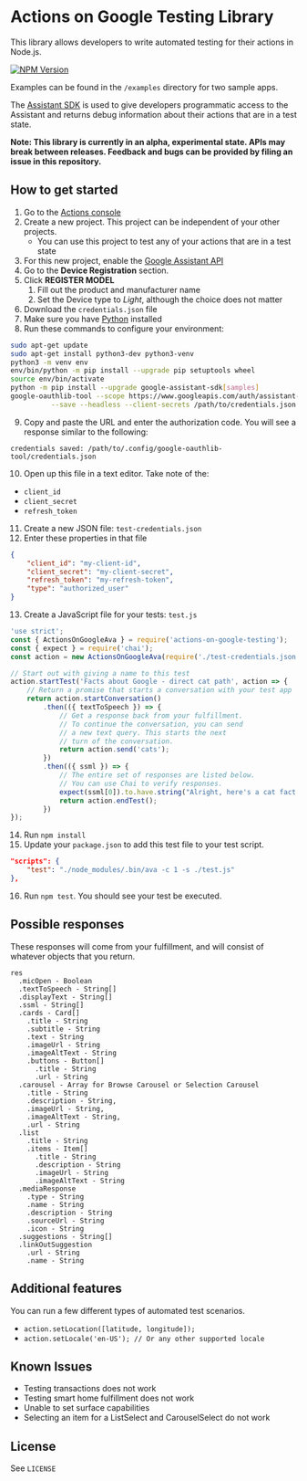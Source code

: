 # Actions on Google Testing Library
This library allows developers to write automated testing for their actions in Node.js.

[![NPM Version](https://img.shields.io/npm/v/actions-on-google-testing.svg)](https://www.npmjs.org/package/actions-on-google-testing)

Examples can be found in the `/examples` directory for two sample apps.

The [Assistant SDK](https://developers.google.com/assistant/sdk) is used to give developers
programmatic access to the Assistant and returns debug information about their actions that
are in a test state.

**Note: This library is currently in an alpha, experimental state. APIs may break between releases. Feedback and bugs can be provided by filing an issue in this repository.**

## How to get started

1. Go to the [Actions console](http://console.actions.google.com)
1. Create a new project. This project can be independent of your other projects.
    * You can use this project to test any of your actions that are in a test state
1. For this new project, enable the [Google Assistant API](https://console.developers.google.com/apis/api/embeddedassistant.googleapis.com/overview)
1. Go to the **Device Registration** section.
1. Click **REGISTER MODEL**
    1. Fill out the product and manufacturer name
    1. Set the Device type to *Light*, although the choice does not matter
1. Download the `credentials.json` file
1. Make sure you have [Python](http://python.org) installed
1. Run these commands to configure your environment:

```bash
sudo apt-get update
sudo apt-get install python3-dev python3-venv
python3 -m venv env
env/bin/python -m pip install --upgrade pip setuptools wheel
source env/bin/activate
python -m pip install --upgrade google-assistant-sdk[samples]
google-oauthlib-tool --scope https://www.googleapis.com/auth/assistant-sdk-prototype \
          --save --headless --client-secrets /path/to/credentials.json
```

9. Copy and paste the URL and enter the authorization code. You will see a response
similar to the following:

`credentials saved: /path/to/.config/google-oauthlib-tool/credentials.json`

10. Open up this file in a text editor. Take note of the:

* `client_id`
* `client_secret`
* `refresh_token`

11. Create a new JSON file: `test-credentials.json`
12. Enter these properties in that file

```json
{
    "client_id": "my-client-id",
    "client_secret": "my-client-secret",
    "refresh_token": "my-refresh-token",
    "type": "authorized_user"
}
```

13. Create a JavaScript file for your tests: `test.js`

```javascript
'use strict';
const { ActionsOnGoogleAva } = require('actions-on-google-testing');
const { expect } = require('chai');
const action = new ActionsOnGoogleAva(require('./test-credentials.json'));

// Start out with giving a name to this test
action.startTest('Facts about Google - direct cat path', action => {
    // Return a promise that starts a conversation with your test app
    return action.startConversation()
        .then(({ textToSpeech }) => {
            // Get a response back from your fulfillment.
            // To continue the conversation, you can send
            // a new text query. This starts the next
            // turn of the conversation.
            return action.send('cats');
        })
        .then(({ ssml }) => {
            // The entire set of responses are listed below.
            // You can use Chai to verify responses.
            expect(ssml[0]).to.have.string("Alright, here's a cat fact.")
            return action.endTest();
        })
});
```

14. Run `npm install`
15. Update your `package.json` to add this test file to your test script.

```JSON
"scripts": {
    "test": "./node_modules/.bin/ava -c 1 -s ./test.js"
},
```
16. Run `npm test`. You should see your test be executed.

## Possible responses

These responses will come from your fulfillment, and will consist of whatever
objects that you return.

```
res
  .micOpen - Boolean
  .textToSpeech - String[]
  .displayText - String[]
  .ssml - String[]
  .cards - Card[]
    .title - String
    .subtitle - String
    .text - String
    .imageUrl - String
    .imageAltText - String
    .buttons - Button[]
      .title - String
      .url - String
  .carousel - Array for Browse Carousel or Selection Carousel
    .title - String
    .description - String,
    .imageUrl - String,
    .imageAltText - String,
    .url - String
  .list
    .title - String
    .items - Item[]
      .title - String
      .description - String
      .imageUrl - String
      .imageAltText - String
  .mediaResponse
    .type - String
    .name - String
    .description - String
    .sourceUrl - String
    .icon - String
  .suggestions - String[]
  .linkOutSuggestion
    .url - String
    .name - String
```

## Additional features

You can run a few different types of automated test scenarios.

* `action.setLocation([latitude, longitude]);`
* `action.setLocale('en-US'); // Or any other supported locale`

## Known Issues

* Testing transactions does not work
* Testing smart home fulfillment does not work
* Unable to set surface capabilities
* Selecting an item for a ListSelect and CarouselSelect do not work

## License
See `LICENSE`